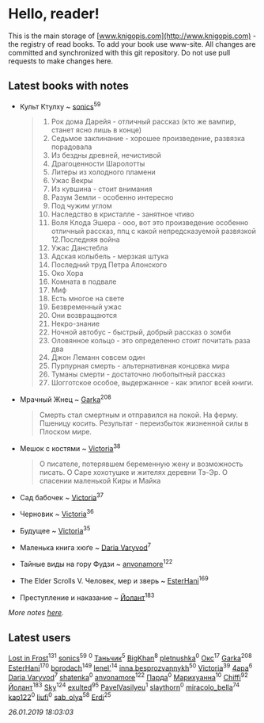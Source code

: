 # Hello, reader!
This is the main storage of [www.knigopis.com](http://www.knigopis.com) - the registry of read books.
To add your book use www-site. All changes are committed and synchronized with this git repository.
Do not use pull requests to make changes here.


## Latest books with notes
* Культ Ктулху ~ [sonics](users/588/5880221-vkontakte)<sup>59</sup>
    > 1. Рок дома Дарейя - отличный  рассказ (кто же вампир, станет ясно лишь в конце)
    > 2. Седьмое заклинание - хорошее произведение, развязка порадовала
    > 3. Из бездны древней, нечистивой
    > 4. Драгоценности Шаролотты
    > 5. Литеры из холодного пламени
    > 6. Ужас Векры
    > 7. Из кувшина - стоит внимания
    > 8. Разум Земли - особенно интересно 
    > 9. Под чужим углом 
    > 10. Наследство в кристалле - занятное чтиво
    > 11. Воля Клода Эшера - ооо, вот это произведение особенно отличный рассказ, ппц с какой непредсказуемой развязкой
    > 12.Последняя война
    > 13. Ужас Данстебла
    > 14. Адская колыбель - мерзкая штука
    > 15. Последний труд Петра Апонского
    > 16. Око Хора
    > 17. Комната в подвале
    > 18. Миф
    > 19. Есть многое на свете
    > 20. Безвременный ужас
    > 21. Они возвращаются
    > 22. Некро-знание
    > 23. Ночной автобус - быстрый, добрый рассказ о зомби
    > 24. Оловянное кольцо - это определенно стоит почитать раза два
    > 25. Джон Леманн совсем один
    > 26. Пурпурная смерть - альтернативная концовка мира
    > 27. Туманы смерти - достаточно любопытный рассказ
    > 28. Шогготское особое, выдержанное - как эпилог всей книги.

* Мрачный Жнец ~ [Garka](users/115/115753719718250012620-google)<sup>208</sup>
    > Смерть стал смертным и отправился на покой. На ферму. Пшеницу косить. Результат - переизбыток жизненной силы в Плоском мире.

* Мешок с костями ~ [Victoria](users/113/113794223924688167852-google)<sup>38</sup>
    > О писателе, потерявшем беременную жену и возможность писать. О Саре хохотушке и жителях деревни Тэ-Эр. О спасении маленькой Киры и Майка

* Сад бабочек ~ [Victoria](users/113/113794223924688167852-google)<sup>37</sup>

* Черновик ~ [Victoria](users/113/113794223924688167852-google)<sup>36</sup>

* Будущее ~ [Victoria](users/113/113794223924688167852-google)<sup>35</sup>

* Маленька книга хюґе ~ [Daria Varyvod](users/829/829893410524253-facebook)<sup>7</sup>

* Тайные виды на гору Фудзи ~ [anvonamore](users/595/5957175-vkontakte)<sup>122</sup>

* The Elder Scrolls V. Человек, мер и зверь ~ [EsterHani](users/305/30558181-vkontakte)<sup>169</sup>

* Преступление и наказание ~ [Йолант](users/104/104690883692185089260-google)<sup>183</sup>


_More notes [here](latest_books_with_notes.md)._


## Latest users
[Lost in Frost](users/103/103293621948650602575-google)<sup>131</sup> 
[sonics](users/588/5880221-vkontakte)<sup>59</sup> 
[](users/108/108937613227591538382-google)<sup>0</sup> 
[Таньчик](users/209/2096581563762610-facebook)<sup>5</sup> 
[BigKhan](users/117/117259947-yandex)<sup>8</sup> 
[pletnushka](users/372/37291068-vkontakte)<sup>0</sup> 
[Окс](users/102/102536471289425216982-google)<sup>17</sup> 
[Garka](users/115/115753719718250012620-google)<sup>208</sup> 
[EsterHani](users/305/30558181-vkontakte)<sup>170</sup> 
[borodach](users/157/15706320-vkontakte)<sup>149</sup> 
[lenel'](users/307/30791168-vkontakte)<sup>14</sup> 
[inna.besprozvannykh](users/733/73323849-yandex)<sup>50</sup> 
[Victoria](users/113/113794223924688167852-google)<sup>39</sup> 
[4apa](users/117/117392596378069249667-google)<sup>6</sup> 
[Daria Varyvod](users/829/829893410524253-facebook)<sup>7</sup> 
[shatenka](users/109/109239518638557679611-google)<sup>0</sup> 
[anvonamore](users/595/5957175-vkontakte)<sup>122</sup> 
[Парда](users/809/8093-vkontakte)<sup>0</sup> 
[Марихуанна](users/101/101373950743550846629-google)<sup>10</sup> 
[Chiffi](users/105/105831994080785626680-google)<sup>92</sup> 
[Йолант](users/104/104690883692185089260-google)<sup>183</sup> 
[Sky](users/118/118049897850017649660-google)<sup>124</sup> 
[exulted](users/100/100599204551896265722-google)<sup>95</sup> 
[PavelVasilyeu](users/101/101313415532438839738-google)<sup>1</sup> 
[slaythorn](users/782/7821585344375844810-mailru)<sup>0</sup> 
[miracolo_bella](users/180/180139283-vkontakte)<sup>74</sup> 
[kap122](users/887/88735301-yandex)<sup>0</sup> 
[liufi](users/153/1535375-vkontakte)<sup>0</sup> 
[sab_olya](users/139/139338401-vkontakte)<sup>58</sup> 
[Erdi](users/104/104289450206538776186-googleplus)<sup>25</sup> 


_26.01.2019 18:03:03_
